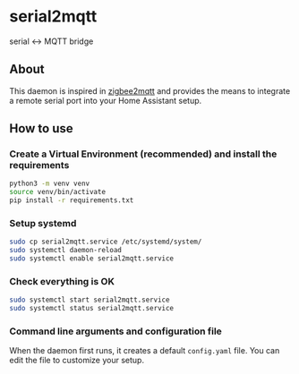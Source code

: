 # serial2mqtt
serial &lt;-> MQTT bridge

## About

This daemon is inspired in [zigbee2mqtt](https://github.com/Koenkk/zigbee2mqtt) and provides the means to integrate a remote serial port into your Home Assistant setup.

## How to use

### Create a Virtual Environment (recommended) and install the requirements
```bash
python3 -m venv venv
source venv/bin/activate
pip install -r requirements.txt
```

### Setup systemd
```bash
sudo cp serial2mqtt.service /etc/systemd/system/
sudo systemctl daemon-reload
sudo systemctl enable serial2mqtt.service 
```

### Check everything is OK
```bash
sudo systemctl start serial2mqtt.service 
sudo systemctl status serial2mqtt.service 
```

### Command line arguments and configuration file

When the daemon first runs, it creates a default `config.yaml` file.
You can edit the file to customize your setup.
